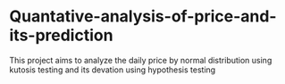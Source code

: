 # Quantative-analysis-of-price-and-its-prediction
This project aims to analyze the daily price by normal distribution using kutosis testing and its devation using hypothesis testing
